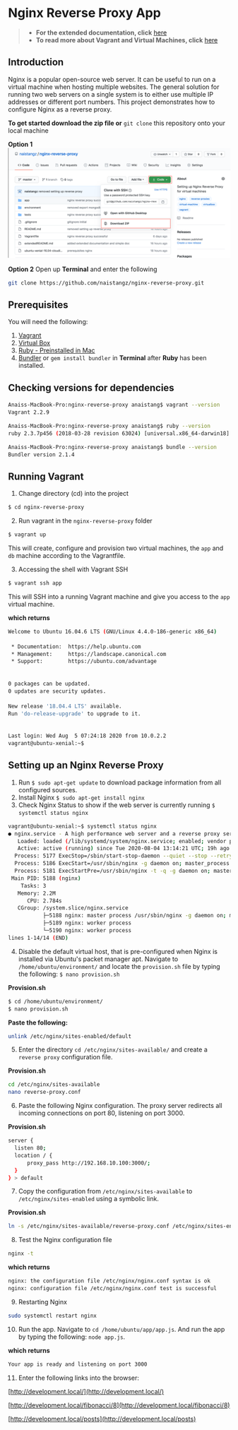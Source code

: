 # Nginx Reverse Proxy App

> - **For the extended documentation, click** [here](extendedREADME.md)
> - **To read more about Vagrant and Virtual Machines, click** [here](https://github.com/naistangz/Technical_Training/tree/master/docs/Week7_VM)


## Introduction
Nginx is a popular open-source web server. It can be useful to run on a virtual machine when hosting multiple websites. The general solution for running two web servers on a single system is to either use multiple IP addresses or different port numbers.
This project demonstrates how to configure Nginx as a reverse proxy. 

**To get started download the zip file or** `git clone` this repository onto your local machine

**Option 1**
![screenshot_download_zip](zip_file_screenshot.jpeg) 

**Option 2**
Open up **Terminal** and enter the following 
```bash
git clone https://github.com/naistangz/nginx-reverse-proxy.git
```


## Prerequisites
You will need the following:

1. [Vagrant](https://www.vagrantup.com/downloads.html)
2. [Virtual Box](https://www.virtualbox.org/wiki/Downloads)
3. [Ruby - Preinstalled in Mac](https://www.ruby-lang.org/en/downloads/)
4. [Bundler](https://bundler.io/) or `gem install bundler` in **Terminal** after **Ruby** has been installed.


## Checking versions for dependencies
```bash
Anaiss-MacBook-Pro:nginx-reverse-proxy anaistang$ vagrant --version
Vagrant 2.2.9
```

```bash
Anaiss-MacBook-Pro:nginx-reverse-proxy anaistang$ ruby --version
ruby 2.3.7p456 (2018-03-28 revision 63024) [universal.x86_64-darwin18]
```

```bash
Anaiss-MacBook-Pro:nginx-reverse-proxy anaistang$ bundle --version
Bundler version 2.1.4
```

## Running Vagrant 
1.  Change directory (cd) into the project 
```bash
$ cd nginx-reverse-proxy
```

2. Run vagrant in the `nginx-reverse-proxy` folder 
```bash
$ vagrant up 
```
This will create, configure and provision two virtual machines, the `app` and `db` machine according to the Vagrantfile.

3. Accessing the shell with Vagrant SSH
```bash
$ vagrant ssh app
```
This will SSH into a running Vagrant machine and give you access to the `app` virtual machine.

**which returns**

```bash
Welcome to Ubuntu 16.04.6 LTS (GNU/Linux 4.4.0-186-generic x86_64)

 * Documentation:  https://help.ubuntu.com
 * Management:     https://landscape.canonical.com
 * Support:        https://ubuntu.com/advantage


0 packages can be updated.
0 updates are security updates.

New release '18.04.4 LTS' available.
Run 'do-release-upgrade' to upgrade to it.


Last login: Wed Aug  5 07:24:18 2020 from 10.0.2.2
vagrant@ubuntu-xenial:~$ 
```

## Setting up an Nginx Reverse Proxy 
1. Run `$ sudo apt-get update` to download package information from all configured sources.
2. Install Nginx `$ sudo apt-get install nginx`
3. Check Nginx Status to show if the web server is currently running `$ systemctl status nginx`

```bash
vagrant@ubuntu-xenial:~$ systemctl status nginx
● nginx.service - A high performance web server and a reverse proxy server
   Loaded: loaded (/lib/systemd/system/nginx.service; enabled; vendor preset
   Active: active (running) since Tue 2020-08-04 13:14:21 UTC; 19h ago
  Process: 5177 ExecStop=/sbin/start-stop-daemon --quiet --stop --retry QUIT
  Process: 5186 ExecStart=/usr/sbin/nginx -g daemon on; master_process on; (
  Process: 5181 ExecStartPre=/usr/sbin/nginx -t -q -g daemon on; master_proc
 Main PID: 5188 (nginx)
    Tasks: 3
   Memory: 2.2M
      CPU: 2.784s
   CGroup: /system.slice/nginx.service
           ├─5188 nginx: master process /usr/sbin/nginx -g daemon on; master
           ├─5189 nginx: worker process                           
           └─5190 nginx: worker process                           
lines 1-14/14 (END)
```
4. Disable the default virtual host, that is pre-configured when Nginx is installed via Ubuntu's packet manager apt. Navigate to `/home/ubuntu/environment/` and locate the `provision.sh` file by typing the following: `$ nano provision.sh`

**Provision.sh**
```bash
$ cd /home/ubuntu/environment/
$ nano provision.sh
```

**Paste the following:**
```bash
unlink /etc/nginx/sites-enabled/default
```

5. Enter the directory `cd /etc/nginx/sites-available/` and create a `reverse proxy` configuration file.

**Provision.sh**
```bash
cd /etc/nginx/sites-available
nano reverse-proxy.conf
```

6. Paste the following Nginx configuration. The proxy server redirects all incoming connections on port 80, listening on port 3000.

**Provision.sh**
```bash
server {
  listen 80;
  location / {
      proxy_pass http://192.168.10.100:3000/;
  }
} > default
```

7. Copy the configuration from `/etc/nginx/sites-available` to `/etc/nginx/sites-enabled` using a symbolic link.

**Provision.sh**
 ```bash
ln -s /etc/nginx/sites-available/reverse-proxy.conf /etc/nginx/sites-enabled/reverse-proxy.conf
```

8. Test the Nginx configuration file
```bash
nginx -t
```
**which returns**
```bash
nginx: the configuration file /etc/nginx/nginx.conf syntax is ok
nginx: configuration file /etc/nginx/nginx.conf test is successful
```

9. Restarting Nginx
```bash
sudo systemctl restart nginx
```

10. Run the app. Navigate to `cd /home/ubuntu/app/app.js`. And run the app by typing the following: `node app.js`.

**which returns**
```bash
Your app is ready and listening on port 3000
```

11. Enter the following links into the browser:

[http://development.local/](http://development.local/)

[http://development.local/fibonacci/8](http://development.local/fibonacci/8)

[http://development.local/posts](http://development.local/posts)

